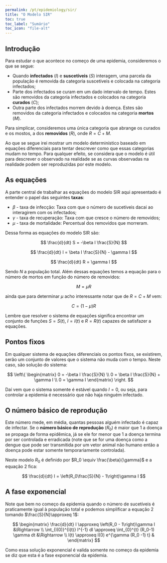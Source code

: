 ```yaml
---
permalink: /pt/epidemiology/sir/
title: "O Modelo SIR"
toc: true
toc_label: "Sumário"
toc_icon: "file-alt"
---
```


## Introdução

Para estudar o que acontece no começo de uma epidemia, consideremos o que se segue:

* Quando **infectados** ($I$) e **suscetíveis** ($S$) interagem, uma parcela da população é removida da categoria suscetíveis e colocada na categoria infectados;
* Parte dos infectados se curam em um dado intervalo de tempo. Estes são removidos da categoria infectados e colocados na categoria **curados** ($C$);
* Outra parte dos infectados morrem devido à doença. Estes são removidos da categoria infectados e colocados na categoria **mortos** ($M$).

Para simplicar, consideremos uma única categoria que abrange os curados e os mostos, a dos **removidos** ($R$), onde $R = C + M$.

Ao que se segue irei mostrar um modelo determinístico baseado em equações diferenciais para tentar descrever como que essas categorias mudam no tempo. Para qualquer efeito, se considera que o modelo é útil para descrever o observado na realidade se as curvas observadas na realidade podem ser reproduzidas por este modelo.

## As equações

A parte central de trabalhar as equações do modelo SIR aqui apresentado é entender o papel das seguintes **taxas**:

* $\beta$ - taxa de infecção: Taxa com que o número de sucetíveis dacai ao interagirem com os infectados;
* $\gamma$ - taxa de recuperação: Taxa com que cresce o número de removidos;
* $\mu$ - taxa de mortalidade: Percentual dos removidos que morreram.

Dessa forma as equações do modelo SIR são:

$$
\frac{d}{dt} S = -\beta I \frac{S}{N}
$$

$$
\frac{d}{dt} I = \beta I \frac{S}{N} - \gamma I
$$

$$
\frac{d}{dt} R = \gamma I
$$

Sendo $N$ a população total. Além dessas equações temos a equação para o número de mortos em função do número de removidos:

$$
M = \mu R
$$

ainda que para determinar $\mu$ acho interessante notar que de $R = C + M$ vem:

$$
C = (1 - \mu) R
$$

Lembre que resolver o sistema de equações significa encontrar um conjunto de funções $S = S(t)$, $I = I(t)$ e $R = R(t)$ capazes de satisfazer a equações.

## Pontos fixos

Em qualquer sistema de equações diferenciais os pontos fixos, se existirem, serão um conjunto de valores que o sistema não muda com o tempo. Neste caso, são solução do sistema:

$$
\left\{
\begin{matrix}
0 = -\beta I \frac{S}{N} \\
0 = \beta I \frac{S}{N} + \gamma I \\
0 = \gamma I
\end{matrix}
\right.
$$

Daí vem que o sistema somente é estável quando $I=0$, ou seja, para controlar a epidemia é necessário que não haja ninguém infectado.

## O número básico de reprodução

Este número mede, em média, quantas pessoas alguém infectado é capaz de infectar. Se o **número básico de reprodução** ($R_0$) é maior que 1 a doença se propaga de forma epidêmica, já se ele for menor que 1 a doença termina por ser controlada e erradicada (note que se for uma doença como a dengue que pode ser transmitida por um vetor animal não humano então a doença pode estar somente temporariamente controlada).

Neste modelo $R_0$ é definido por $R_0 \equiv \frac{\beta}{\gamma}$ e a equação 2 fica:

$$
\frac{d}{dt} I = \left(R_0\frac{S}{N} - 1\right)\gamma I
$$

## A fase exponencial

Note que bem no começo da epidemia quando o número de sucetíveis é praticamente igual à população total e podemos simplificar a equação 2 tomando $\frac{S}{N}\approxeq 1$:

$$
\begin{matrix}
\frac{d}{dt} I \approxeq \left(R_0 - 1\right)\gamma I &\Rightarrow \\
\int_{I(0)}^{I(t)} I^{-1} dI \approxeq \int_{0}^{t} (R_0-1) \gamma dt &\Rightarrow \\
I(t) \approxeq I(0) e^{\gamma (R_0 -1) t} &
\end{matrix}
$$

Como essa solução exponencial é valida somente no começo da epidemia se diz que esta é a fase exponencial da epidemia.
